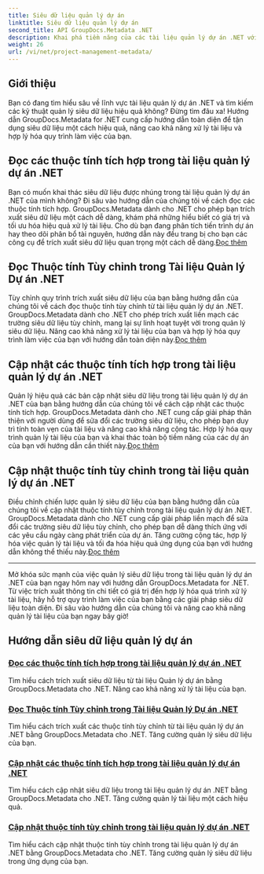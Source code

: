 ```yaml
---
title: Siêu dữ liệu quản lý dự án
linktitle: Siêu dữ liệu quản lý dự án
second_title: API GroupDocs.Metadata .NET
description: Khai phá tiềm năng của các tài liệu quản lý dự án .NET với hướng dẫn GroupDocs.Metadata dành cho .NET. Trích xuất, cập nhật và quản lý siêu dữ liệu một cách dễ dàng.
weight: 26
url: /vi/net/project-management-metadata/
---
```


## Giới thiệu

Bạn có đang tìm hiểu sâu về lĩnh vực tài liệu quản lý dự án .NET và tìm kiếm các kỹ thuật quản lý siêu dữ liệu hiệu quả không? Đừng tìm đâu xa! Hướng dẫn GroupDocs.Metadata for .NET cung cấp hướng dẫn toàn diện để tận dụng siêu dữ liệu một cách hiệu quả, nâng cao khả năng xử lý tài liệu và hợp lý hóa quy trình làm việc của bạn.

## Đọc các thuộc tính tích hợp trong tài liệu quản lý dự án .NET

 Bạn có muốn khai thác siêu dữ liệu được nhúng trong tài liệu quản lý dự án .NET của mình không? Đi sâu vào hướng dẫn của chúng tôi về cách đọc các thuộc tính tích hợp. GroupDocs.Metadata dành cho .NET cho phép bạn trích xuất siêu dữ liệu một cách dễ dàng, khám phá những hiểu biết có giá trị và tối ưu hóa hiệu quả xử lý tài liệu. Cho dù bạn đang phân tích tiến trình dự án hay theo dõi phân bổ tài nguyên, hướng dẫn này đều trang bị cho bạn các công cụ để trích xuất siêu dữ liệu quan trọng một cách dễ dàng.[Đọc thêm](./read-built-in-properties-project-management-documents/)

## Đọc Thuộc tính Tùy chỉnh trong Tài liệu Quản lý Dự án .NET

 Tùy chỉnh quy trình trích xuất siêu dữ liệu của bạn bằng hướng dẫn của chúng tôi về cách đọc thuộc tính tùy chỉnh từ tài liệu quản lý dự án .NET. GroupDocs.Metadata dành cho .NET cho phép trích xuất liền mạch các trường siêu dữ liệu tùy chỉnh, mang lại sự linh hoạt tuyệt vời trong quản lý siêu dữ liệu. Nâng cao khả năng xử lý tài liệu của bạn và hợp lý hóa quy trình làm việc của bạn với hướng dẫn toàn diện này.[Đọc thêm](./read-custom-properties-project-management-documents/)

## Cập nhật các thuộc tính tích hợp trong tài liệu quản lý dự án .NET

 Quản lý hiệu quả các bản cập nhật siêu dữ liệu trong tài liệu quản lý dự án .NET của bạn bằng hướng dẫn của chúng tôi về cách cập nhật các thuộc tính tích hợp. GroupDocs.Metadata dành cho .NET cung cấp giải pháp thân thiện với người dùng để sửa đổi các trường siêu dữ liệu, cho phép bạn duy trì tính toàn vẹn của tài liệu và nâng cao khả năng cộng tác. Hợp lý hóa quy trình quản lý tài liệu của bạn và khai thác toàn bộ tiềm năng của các dự án của bạn với hướng dẫn cần thiết này.[Đọc thêm](./update-built-in-properties-project-management-documents/)

## Cập nhật thuộc tính tùy chỉnh trong tài liệu quản lý dự án .NET

Điều chỉnh chiến lược quản lý siêu dữ liệu của bạn bằng hướng dẫn của chúng tôi về cập nhật thuộc tính tùy chỉnh trong tài liệu quản lý dự án .NET. GroupDocs.Metadata dành cho .NET cung cấp giải pháp liền mạch để sửa đổi các trường siêu dữ liệu tùy chỉnh, cho phép bạn dễ dàng thích ứng với các yêu cầu ngày càng phát triển của dự án. Tăng cường cộng tác, hợp lý hóa việc quản lý tài liệu và tối đa hóa hiệu quả ứng dụng của bạn với hướng dẫn không thể thiếu này.[Đọc thêm](./update-custom-properties-project-management-documents/)

----

Mở khóa sức mạnh của việc quản lý siêu dữ liệu trong tài liệu quản lý dự án .NET của bạn ngay hôm nay với hướng dẫn GroupDocs.Metadata for .NET. Từ việc trích xuất thông tin chi tiết có giá trị đến hợp lý hóa quá trình xử lý tài liệu, hãy hỗ trợ quy trình làm việc của bạn bằng các giải pháp siêu dữ liệu toàn diện. Đi sâu vào hướng dẫn của chúng tôi và nâng cao khả năng quản lý tài liệu của bạn ngay bây giờ!
## Hướng dẫn siêu dữ liệu quản lý dự án
### [Đọc các thuộc tính tích hợp trong tài liệu quản lý dự án .NET](./read-built-in-properties-project-management-documents/)
Tìm hiểu cách trích xuất siêu dữ liệu từ tài liệu Quản lý dự án bằng GroupDocs.Metadata cho .NET. Nâng cao khả năng xử lý tài liệu của bạn.
### [Đọc Thuộc tính Tùy chỉnh trong Tài liệu Quản lý Dự án .NET](./read-custom-properties-project-management-documents/)
Tìm hiểu cách trích xuất các thuộc tính tùy chỉnh từ tài liệu quản lý dự án .NET bằng GroupDocs.Metadata cho .NET. Tăng cường quản lý siêu dữ liệu của bạn.
### [Cập nhật các thuộc tính tích hợp trong tài liệu quản lý dự án .NET](./update-built-in-properties-project-management-documents/)
Tìm hiểu cách cập nhật siêu dữ liệu trong tài liệu quản lý dự án .NET bằng GroupDocs.Metadata cho .NET. Tăng cường quản lý tài liệu một cách hiệu quả.
### [Cập nhật thuộc tính tùy chỉnh trong tài liệu quản lý dự án .NET](./update-custom-properties-project-management-documents/)
Tìm hiểu cách cập nhật thuộc tính tùy chỉnh trong tài liệu quản lý dự án .NET bằng GroupDocs.Metadata cho .NET. Tăng cường quản lý siêu dữ liệu trong ứng dụng của bạn.